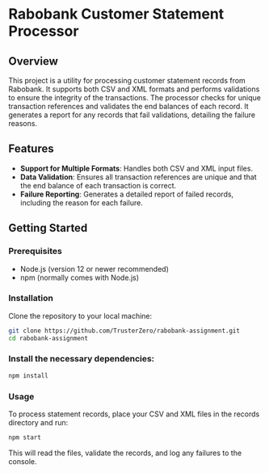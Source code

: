 # Rabobank Customer Statement Processor

## Overview

This project is a utility for processing customer statement records from Rabobank. It supports both CSV and XML formats
and performs validations to ensure the integrity of the transactions. The processor checks for unique transaction
references and validates the end balances of each record. It generates a report for any records that fail validations,
detailing the failure reasons.

## Features

- **Support for Multiple Formats**: Handles both CSV and XML input files.
- **Data Validation**: Ensures all transaction references are unique and that the end balance of each transaction is
  correct.
- **Failure Reporting**: Generates a detailed report of failed records, including the reason for each failure.

## Getting Started

### Prerequisites

- Node.js (version 12 or newer recommended)
- npm (normally comes with Node.js)

### Installation

Clone the repository to your local machine:

   ```sh
   git clone https://github.com/TrusterZero/rabobank-assignment.git
   cd rabobank-assignment
   ```

### Install the necessary dependencies:

```sh
npm install
```

### Usage

To process statement records, place your CSV and XML files in the records directory and run:

```sh
npm start
```

This will read the files, validate the records, and log any failures to the console.
